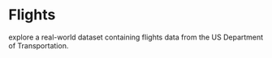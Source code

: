 # Flights
explore a real-world dataset containing flights data from the US Department of Transportation.
